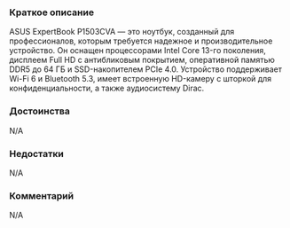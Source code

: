 ### **Краткое описание**
ASUS ExpertBook P1503CVA — это ноутбук, созданный для профессионалов, которым требуется надежное и производительное устройство. Он оснащен процессорами Intel Core 13-го поколения, дисплеем Full HD с антибликовым покрытием, оперативной памятью DDR5 до 64 ГБ и SSD-накопителем PCIe 4.0. Устройство поддерживает Wi-Fi 6 и Bluetooth 5.3, имеет встроенную HD-камеру с шторкой для конфиденциальности, а также аудиосистему Dirac.

### **Достоинства**
N/A

### **Недостатки**
N/A

### **Комментарий**
N/A
